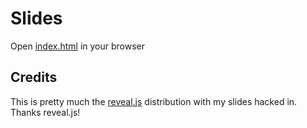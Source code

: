 Slides
======
Open [index.html](https://github.com/wjbuys/chiptune-lightning-talk/raw/slides/index.html) in your browser

## Credits
This is pretty much the [reveal.js](http://lab.hakim.se/reveal-js/) distribution with my slides hacked in. Thanks reveal.js!
